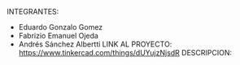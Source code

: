 INTEGRANTES:
- Eduardo Gonzalo Gomez
- Fabrizio Emanuel Ojeda
- Andrés Sánchez Albertti
LINK AL PROYECTO:
https://www.tinkercad.com/things/dUYujzNjsdR
DESCRIPCION:
